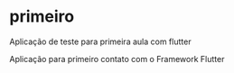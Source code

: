 # primeiro

Aplicação de teste para primeira aula com flutter

Aplicação para primeiro contato com o Framework Flutter

